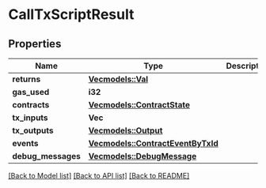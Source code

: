 # CallTxScriptResult

## Properties

Name | Type | Description | Notes
------------ | ------------- | ------------- | -------------
**returns** | [**Vec<models::Val>**](Val.md) |  | 
**gas_used** | **i32** |  | 
**contracts** | [**Vec<models::ContractState>**](ContractState.md) |  | 
**tx_inputs** | **Vec<String>** |  | 
**tx_outputs** | [**Vec<models::Output>**](Output.md) |  | 
**events** | [**Vec<models::ContractEventByTxId>**](ContractEventByTxId.md) |  | 
**debug_messages** | [**Vec<models::DebugMessage>**](DebugMessage.md) |  | 

[[Back to Model list]](../README.md#documentation-for-models) [[Back to API list]](../README.md#documentation-for-api-endpoints) [[Back to README]](../README.md)


